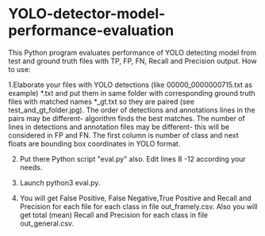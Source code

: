 # YOLO-detector-model-performance-evaluation
This Python program evaluates performance of YOLO detecting model from test and ground truth files with TP, FP, FN, Recall and Precision output.
How to use:

1.Elaborate your files with YOLO  detections (like 00000_0000000715.txt as example) *.txt and put them in same folder with corresponding ground truth files with matched names *_gt.txt so they are paired (see test_and_gt_folder.jpg). The order of detections and annotations lines in the pairs may be different- algorithm finds the best matches. The number of lines in detections and annotation files may be different- this will be considered in FP and FN. 
  The first column is number of class and next floats are bounding box coordinates in YOLO format.

2. Put there Python script "eval.py" also. Edit lines 8 -12 according your needs.

3. Launch python3 eval.py. 

4. You will get False Positive, False Negative,True Positive and Recall and Precision for each file for each class in file out_framely.csv.
Also you will get total (mean) Recall and Precision for each class in file out_general.csv.
